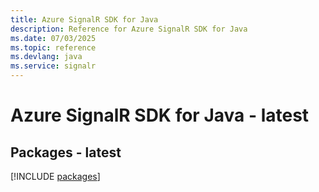 ```yaml
---
title: Azure SignalR SDK for Java
description: Reference for Azure SignalR SDK for Java
ms.date: 07/03/2025
ms.topic: reference
ms.devlang: java
ms.service: signalr
---
```

# Azure SignalR SDK for Java - latest
## Packages - latest
[!INCLUDE [packages](signalr-index.md)]